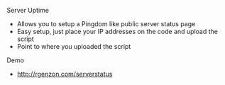 Server Uptime
- Allows you to setup a Pingdom like public server status page
- Easy setup, just place your IP addresses on the code and upload the script
- Point to where you uploaded the script

Demo
- http://rgenzon.com/serverstatus